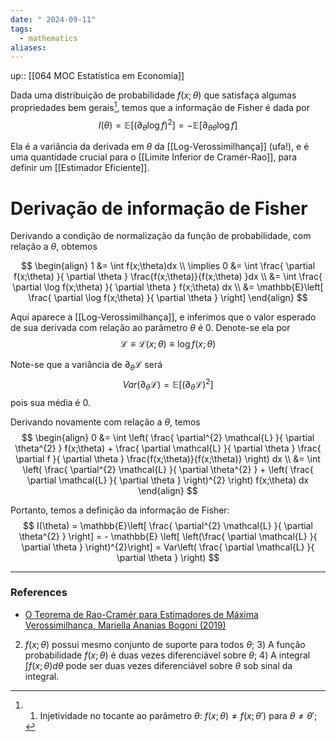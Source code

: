 ```yaml
---
date: " 2024-09-11"
tags:
  - mathematics
aliases:
---
```


up:: [[064 MOC Estatística em Economia]]

Dada uma distribuição de probabilidade $f(x;\theta)$ que satisfaça algumas propriedades bem gerais[^1], temos que a informação de Fisher é dada por
$$
I(\theta) = \mathbb{E}[(\partial_{\theta}\log f)^{2}] = - \mathbb{E}[\partial_{\theta\theta}\log f]
$$

Ela é a variância da derivada em $\theta$ da [[Log-Verossimilhança]] (ufa!), e é uma quantidade crucial para o [[Limite Inferior de Cramér-Rao]], para definir um [[Estimador Eficiente]].

# Derivação de informação de Fisher
Derivando a condição de normalização da função de probabilidade, com relação a $\theta$, obtemos

$$
\begin{align}
1 &= \int f(x;\theta)dx \\
\implies 0 &= \int \frac{ \partial f(x;\theta) }{ \partial \theta } \frac{f(x;\theta)}{f(x;\theta) }dx \\
&= \int \frac{ \partial \log f(x;\theta) }{ \partial \theta } f(x;\theta) dx \\
&= \mathbb{E}\left[ \frac{ \partial \log f(x;\theta) }{ \partial \theta } \right]
\end{align}
$$

Aqui aparece a [[Log-Verossimilhança]], e inferimos que o valor esperado de sua derivada com relação ao parâmetro $\theta$ é $0$. Denote-se ela por 
$$
\mathcal{L} \equiv \mathcal{L}(x;\theta) \equiv \log f(x;\theta)
$$

Note-se que a variância de $\partial_{\theta}\mathcal{L}$ será
$$
Var(\partial_{\theta}\mathcal{L}) = \mathbb{E}[(\partial_{\theta}\mathcal{L})^{2}]
$$
pois sua média é $0$. 

Derivando novamente com relação a $\theta$, temos
$$
\begin{align}
0 &= \int \left( \frac{ \partial^{2} \mathcal{L} }{ \partial \theta^{2} } f(x;\theta) + \frac{ \partial \mathcal{L} }{ \partial \theta } \frac{ \partial f }{ \partial \theta } \frac{f(x;\theta)}{f(x;\theta)} \right) dx \\
&= \int \left( \frac{ \partial^{2} \mathcal{L} }{ \partial \theta^{2} } + \left( \frac{ \partial \mathcal{L} }{ \partial \theta } \right)^{2}  \right) f(x;\theta) dx
\end{align}
$$

Portanto, temos a definição da informação de Fisher:
$$
I(\theta) = \mathbb{E}\left[ \frac{ \partial^{2} \mathcal{L} }{ \partial \theta^{2} }  \right] = - \mathbb{E} \left[ \left(\frac{ \partial \mathcal{L} }{ \partial \theta } \right)^{2}\right] = Var\left( \frac{ \partial \mathcal{L} }{ \partial \theta }  \right)
$$

---
### References
- [O Teorema de Rao-Cramér para Estimadores de Máxima Verossimilhança, Mariella Ananias Bogoni (2019)](https://app.uff.br/riuff/bitstream/handle/1/22768/TCC_Mariella.pdf?sequence=1&isAllowed=y)

[^1]: 1) Injetividade no tocante ao parâmetro $\theta$: $f(x;\theta) \neq f(x; \theta')$ para $\theta \neq \theta'$; 
2) $f(x;\theta)$ possui mesmo conjunto de suporte para todos $\theta$;
   3) A função probabilidade $f(x;\theta)$ é duas vezes diferenciável sobre $\theta$;
   4) A integral $\int f(x;\theta)d\theta$ pode ser duas vezes diferenciável sobre $\theta$ sob sinal da integral.